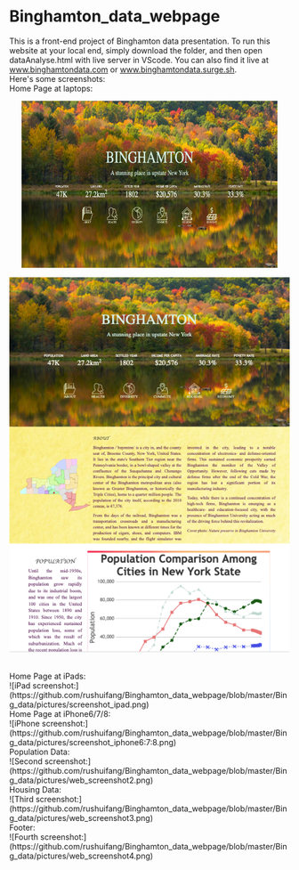 # Binghamton_data_webpage
This is a front-end project of Binghamton data presentation. To run this website at your local end, simply download the folder, and then open dataAnalyse.html with live server in VScode. You can also find it live at www.binghamtondata.com or www.binghamtondata.surge.sh.
<br>
Here's some screenshots:
<br>
Home Page at laptops:
<br>
<p align="center"><img  width="460" height="300" src="https://github.com/rushuifang/Binghamton_data_webpage/blob/master/Bing_data/pictures/screenshot_laptop.png"> </P>
<p align="center"><img src="https://github.com/rushuifang/Binghamton_data_webpage/blob/master/Bing_data/pictures/screenshot_ipad.png"> </P>
<br>
Home Page at iPads:
<br>
![iPad screenshot:](https://github.com/rushuifang/Binghamton_data_webpage/blob/master/Bing_data/pictures/screenshot_ipad.png)
<br>
Home Page at iPhone6/7/8:
<br>
![iPhone screenshot:](https://github.com/rushuifang/Binghamton_data_webpage/blob/master/Bing_data/pictures/screenshot_iphone6:7:8.png)
<br>
Population Data:
<br>
![Second screenshot:](https://github.com/rushuifang/Binghamton_data_webpage/blob/master/Bing_data/pictures/web_screenshot2.png)
<br>
Housing Data:
<br>
![Third screenshot:](https://github.com/rushuifang/Binghamton_data_webpage/blob/master/Bing_data/pictures/web_screenshot3.png)
<br>
Footer:
<br>
![Fourth screenshot:](https://github.com/rushuifang/Binghamton_data_webpage/blob/master/Bing_data/pictures/web_screenshot4.png)
